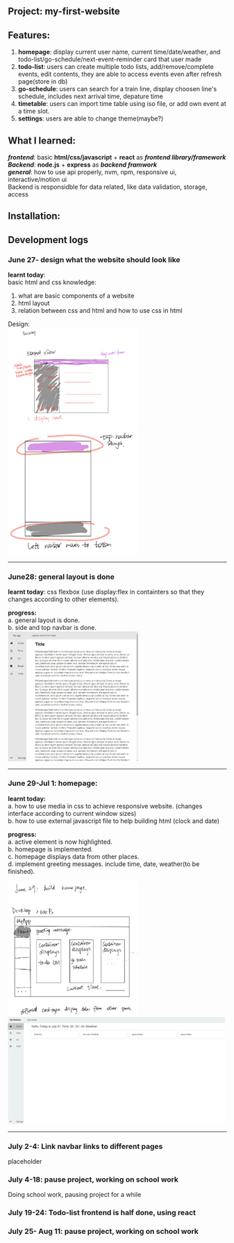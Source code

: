## Project: my-first-website


## Features: 
1. **homepage**: display current user name, current time/date/weather, and todo-list/go-schedule/next-event-reminder card that user made<br>
 2. **todo-list**: users can create multiple todo lists, add/remove/complete events, edit contents, they are able to access events even after refresh page(store in db)<br>
 3. **go-schedule**: users can search for a train line, display choosen line's schedule, includes next arrival time, depature time<br>
 4. **timetable**: users can import time table using iso file, or add own event at a time slot.<br>
 5. **settings**: users are able to change theme(maybe?)


## What I learned:
 ***frontend***: basic **html/css/javascript** + **react** as __***frontend library/framework***__<br>
 ***Backend***: __**node.js**__ + __**express**__ as __***backend framwork***__<br>
 ***general***: how to use api properly, nvm, npm, responsive ui, interactive/motion ui<br>
Backend is responsidble for data related, like data validation, storage, access<br>


## Installation: 


## Development logs

### June 27- design what the website should look like <br>
**learnt today**: <br>
basic html and css knowledge: 
1. what are basic components of a website
2. html layout
3. relation between css and html and how to use css in html

Design: <br>
<img src="./readme-assets/june27_3.png" alt="design1" width="300"/>
<img src="./readme-assets/june27_1.png" alt="design2" width="300"/>

---------------------------------------------------------------------------

### June28: general layout is done <br>
**learnt today**: css flexbox (use display:flex in containters so that they changes according to other elements).<br>

**progress:** <br>
a. general layout is done.<br>
b. side and top navbar is done. <br>
<img src="./readme-assets/june28.png" alt="design3" width="300"/>

---------------------------------------------------------------------------

### June 29-Jul 1: homepage:<br>
**learnt today:** <br>
a. how to use media in css to achieve responsive website. (changes interface according to current window sizes)<br>
b. how to use external javascript file to help building html (clock and date)<br>

**progress:** <br>
a. active element is now highlighted.<br>
b. homepage is implemented. <br>
c. homepage displays data from other places.<br>
d. implement greeting messages. include time, date, weather(to be finished).<br>

<img src="./readme-assets/homepage_design.png" alt="homepage design" width="300"/> <img src="./readme-assets/jun28_3.png" alt="homepage" width="500"/>

---------------------------------------------------------------------------

### July 2-4: Link navbar links to different pages <br>

placeholder

### July 4-18: pause project, working on school work <br>

Doing school work, pausing project for a while

### July 19-24: Todo-list frontend is half done, using react <br>

### July 25- Aug 11: pause project, working on school work <br>
